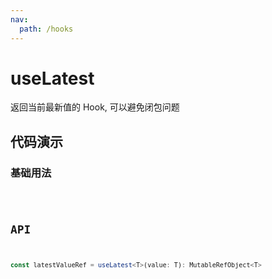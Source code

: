 ```yaml
---
nav:
  path: /hooks
---
```


# useLatest

返回当前最新值的 Hook, 可以避免闭包问题

## 代码演示

### 基础用法

<code hideActions='["CSB"]' src="./demo/demo.tsx" />

## API

```typescript
const latestValueRef = useLatest<T>(value: T): MutableRefObject<T>
```